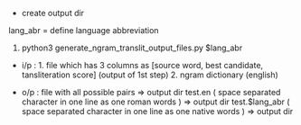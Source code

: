- create output dir 

lang_abr = define language abbreviation

1. python3 generate_ngram_translit_output_files.py $lang_abr
 
- i/p : 
		1. file which has 3 columns as [source word, best candidate, tansliteration score]  (output of 1st step)
		2. ngram dictionary (english)

- o/p : file with all possible pairs => output dir 
		test.en ( space separated character in one line as one roman words ) => output dir
		test.$lang_abr ( space separated character in one line as one native words ) => output dir

